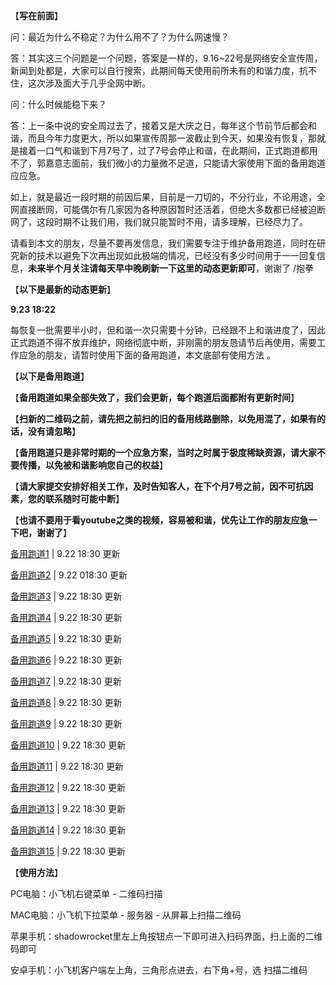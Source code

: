 【**写在前面**】

问：最近为什么不稳定？为什么用不了？为什么网速慢？

答：其实这三个问题是一个问题，答案是一样的，9.16~22号是网络安全宣传周，新闻到处都是，大家可以自行搜索，此期间每天使用前所未有的和谐力度，抗不住，这次涉及面大于几乎全网中断。

问：什么时候能稳下来？

答：上一条中说的安全周过去了，接着又是大庆之日，每年这个节前节后都会和谐，而且今年力度更大，所以如果宣传周那一波截止到今天，如果没有恢复，那就是接着一口气和谐到下月7号了，过了7号会停止和谐，在此期间，正式跑道都用不了，郭嘉意志面前，我们微小的力量微不足道，只能请大家使用下面的备用跑道应应急。

如上，就是最近一段时期的前因后果，目前是一刀切的，不分行业，不论用途，全网直接断网，可能偶尔有几家因为各种原因暂时还活着，但绝大多数都已经被迫断网了，这段时期不让我们用，我们就只能暂时不用，请多理解，已经尽力了。

请看到本文的朋友，尽量不要再发信息，我们需要专注于维护备用跑道，同时在研究新的技术以避免下次再出现如此极端的情况，已经没有多少时间用于一一回复信息，**未来半个月关注请每天早中晚刷新一下这里的动态更新即可**，谢谢了 /抱拳

【**以下是最新的动态更新**】

**9.23 18:22**

每恢复一批需要半小时，但和谐一次只需要十分钟，已经跟不上和谐进度了，因此正式跑道不得不放弃维护，网络彻底中断，非刚需的朋友恳请节后再使用，需要工作应急的朋友，请暂时使用下面的备用跑道，本文底部有使用方法 。

【**以下是备用跑道**】

【**备用跑道如果全部失效了，我们会更新，每个跑道后面都附有更新时间**】

【**扫新的二维码之前，请先把之前扫的旧的备用线路删除，以免用混了，如果有的话，没有请忽略**】

【**备用跑道只是非常时期的一个应急方案，当时之时属于极度稀缺资源，请大家不要传播，以免被和谐影响您自己的权益**】

【**请大家提交安排好相关工作，及时告知客人，在下个月7号之前，因不可抗因素，您的联系随时可能中断**】

【**也请不要用于看youtube之类的视频，容易被和谐，优先让工作的朋友应急一下吧，谢谢了**】

[备用跑道1](https://files.catbox.moe/bqfzbn.png "用客户端扫二维码即可添加")  | 9.22 18:30 更新

[备用跑道2](https://files.catbox.moe/ilz2gg.png "用客户端扫二维码即可添加")  | 9.22 018:30 更新

[备用跑道3](https://files.catbox.moe/ijswpj.png "用客户端扫二维码即可添加")  | 9.22 18:30 更新

[备用跑道4](https://files.catbox.moe/kyinzz.png "用客户端扫二维码即可添")  | 9.22 18:30 更新

[备用跑道5](https://files.catbox.moe/b3wbx2.png "用客户端扫二维码即可添")  | 9.22 18:30 更新

[备用跑道6](https://files.catbox.moe/inv0f9.png "用客户端扫二维码即可添")  | 9.22 18:30 更新

[备用跑道7](https://files.catbox.moe/jhqxu1.png "用客户端扫二维码即可添")  | 9.22 18:30 更新

[备用跑道8](https://files.catbox.moe/dqygl9.png "用客户端扫二维码即可添")  | 9.22 18:30 更新

[备用跑道9](https://files.catbox.moe/7g6dyw.png "用客户端扫二维码即可添")  | 9.22 18:30 更新

[备用跑道10](https://files.catbox.moe/cmt0mo.png "用客户端扫二维码即可添")  | 9.22 18:30 更新

[备用跑道11](https://files.catbox.moe/wfo7oy.png "用客户端扫二维码即可添")  | 9.22 18:30 更新

[备用跑道12](https://files.catbox.moe/abl6x6.png "用客户端扫二维码即可添")  | 9.22 18:30 更新

[备用跑道13](https://files.catbox.moe/t4k06c.png "用客户端扫二维码即可添")  | 9.22 18:30 更新

[备用跑道14](https://files.catbox.moe/aopjgi.png "用客户端扫二维码即可添")  | 9.22 18:30 更新

[备用跑道15](https://files.catbox.moe/s06q41.png "用客户端扫二维码即可添")  | 9.22 18:30 更新

【**使用方法**】

PC电脑：小飞机右键菜单 - 二维码扫描

MAC电脑：小飞机下拉菜单 - 服务器 - 从屏幕上扫描二维码

苹果手机：shadowrocket里左上角按钮点一下即可进入扫码界面，扫上面的二维码即可

安卓手机：小飞机客户端左上角，三角形点进去，右下角+号，选 扫描二维码
